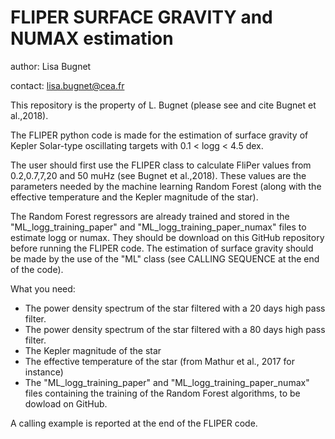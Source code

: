# FLIPER SURFACE GRAVITY and NUMAX estimation

author: Lisa Bugnet

contact: lisa.bugnet@cea.fr

This repository is the property of L. Bugnet (please see and cite Bugnet et al.,2018).

The FLIPER python code is made for the estimation of surface gravity of Kepler
Solar-type oscillating targets with 0.1 < logg < 4.5 dex.

The user should first use the FLIPER class to calculate FliPer values
from 0.2,0.7,7,20 and 50 muHz (see Bugnet et al.,2018).
These values are the parameters needed by the machine learning Random Forest
(along with the effective temperature and the Kepler magnitude of the star).

The Random Forest regressors are already trained and stored in the
"ML_logg_training_paper" and "ML_logg_training_paper_numax" files to estimate
logg or numax. They should be download on this GitHub repository before running the FLIPER code.
The estimation of surface gravity should be made by the use of the "ML" class
(see CALLING SEQUENCE at the end of the code).

What you need:
- The power density spectrum of the star filtered with a 20 days high pass filter.
- The power density spectrum of the star filtered with a 80 days high pass filter.
- The Kepler magnitude of the star
- The effective temperature of the star (from Mathur et al., 2017 for instance)
- The "ML_logg_training_paper" and "ML_logg_training_paper_numax" files containing the training of the Random Forest algorithms, to be dowload on GitHub.

A calling example is reported at the end of the FLIPER code.
